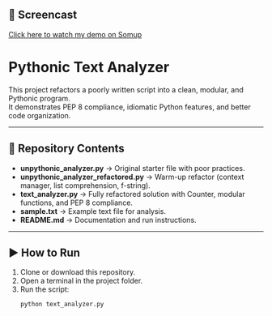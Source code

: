 ## 🎥 Screencast

[Click here to watch my demo on Somup](https://somup.com/cTQ20m8RlF)
# Pythonic Text Analyzer

This project refactors a poorly written script into a clean, modular, and Pythonic program.  
It demonstrates PEP 8 compliance, idiomatic Python features, and better code organization.

---

## 📂 Repository Contents
- **unpythonic_analyzer.py** → Original starter file with poor practices.  
- **unpythonic_analyzer_refactored.py** → Warm-up refactor (context manager, list comprehension, f-string).  
- **text_analyzer.py** → Fully refactored solution with Counter, modular functions, and PEP 8 compliance.  
- **sample.txt** → Example text file for analysis.  
- **README.md** → Documentation and run instructions.  

---

## ▶️ How to Run
1. Clone or download this repository.  
2. Open a terminal in the project folder.  
3. Run the script:  
   ```bash
   python text_analyzer.py

